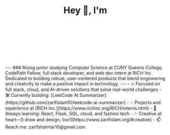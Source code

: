 <div align="center">

# Hey 👋, I'm
<img src="https://raw.githubusercontent.com/zarifislam10/zarifislam10/main/readmebox.svg" alt="Readme Box"/>

</div>
---
### Rising junior studying Computer Science at CUNY Queens College, CodePath Fellow, full stack developer, and web dev intern at RICH Inc. Dedicated to building robust, user-centered products that blend engineering and creativity to make a positive impact in technology.
---
- 🔥 Focused on full stack, cloud, and AI-driven solutions that solve real-world challenges
- 🛠️ Currently building: [LeetCode AI Summarizer](https://github.com/zarifislam10/leetcode-ai-summarizer)
- 💡 Projects and experience at [RICH Inc.](https://www.richinc.org/RICH/interns.html)
- 🌱 Always learning: React, Flask, SQL, cloud, and fashion tech
- ✨ Creative at heart—[I draw and design, too!](https://www.zarifislam.org/#creative)
- 📫 Reach me: zarifshahriar10@gmail.com
